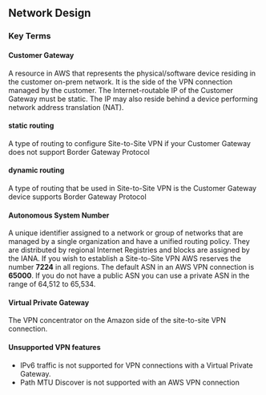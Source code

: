 ## Network Design

### Key Terms

#### Customer Gateway

A resource in AWS that represents the physical/software device residing in the customer on-prem network. It is the side of the VPN connection managed by the customer. The Internet-routable IP of the Customer Gateway must be static. The IP may also reside behind a device performing network address translation (NAT).

#### static routing

A type of routing to configure Site-to-Site VPN if your Customer Gateway does not support Border Gateway Protocol

#### dynamic routing

A type of routing that be used in Site-to-Site VPN is the Customer Gateway device supports Border Gateway Protocol

#### Autonomous System Number

A unique identifier assigned to a network or group of networks that are managed by a single organization and have a unified routing policy. They are distributed by regional Internet Registries and blocks are assigned by the IANA. If you wish to establish a Site-to-Site VPN AWS reserves the number **7224** in all regions. The default ASN in an AWS VPN connection is **65000**. If you do not have a public ASN you can use a private ASN in the range of 64,512 to 65,534.

#### Virtual Private Gateway

The VPN concentrator on the Amazon side of the site-to-site VPN connection.

#### Unsupported VPN features

- IPv6 traffic is not supported for VPN connections with a Virtual Private Gateway.
- Path MTU Discover is not supported with an AWS VPN connection
